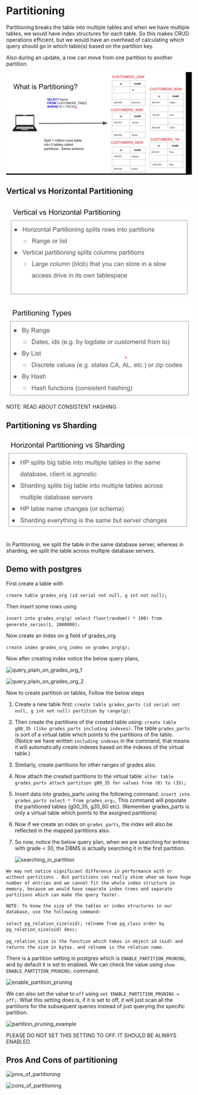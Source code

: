 # Partitioning

Partitioning breaks the table into multiple tables and when we have multiple tables, we would have index structures for each table. So this makes CRUD operations efficient, but we would have an overhead of calculating which query should go in which table(s) based on the partition key.

Also during an update, a row can move from one partition to another partition.

![table_partition](images/table_partition.png)

## Vertical vs Horizontal Partitioning

![vertical_vs_horizontal_partition](images/vertical_vs_horizontal_partition.png)

![partitioning_types](images/partitioning_types.png)

NOTE: READ ABOUT CONSISTENT HASHING.

## Partitioning vs Sharding

![partioning_vs_sharding](images/partitioning_vs_sharding.png)

In Partitioning, we split the table in the same database server, whereas in sharding, we split the table across multiple database servers.

## Demo with postgres
First create a table with

```create table grades_org (id serial not null, g int not null);```

Then insert some rows using

```insert into grades_org(g) select floor(random() * 100) from generate_series(1, 1000000);```

Now create an index on g field of grades_org

```create index grades_org_index on grades_org(g);```

Now after creating index notice the below query plans, 

![query_plain_on_grades_org_1](images/query_plain_on_grades_org_1.png)

![query_plain_on_grades_org_2](images/query_plain_on_grades_org_2.png)

Now to create partition on tables, Follow the below steps

1. Create a new table first: ```create table grades_parts (id serial not null, g int not null) partition by range(g);```

2. Then create the partitions of the created table using: ```create table g00_35 (like grades_parts including indexes)```. The table ``grades_parts`` is sort of a virtual table which points to the partitions of the table. (Notice we have written ```including indexes``` in the command, that means it will automatically create indexes based on the indexes of the virtual table.)

3. Similarly, create partitions for other ranges of grades also.

4. Now attach the created partitions to the virtual table: ```alter table grades_parts attach partition g00_35 for values from (0) to (35);```

5. Insert data into grades_parts using the following command: ```insert into grades_parts select * from grades_org;```, This command will populate the partitioned tables (g00_35, g35_60 etc). (Remember grades_parts is only a virtual table which points to the assigned partitions)

6. Now if we create an index on ```grades_parts```, the index will also be reflected in the mapped partitions also.

7. So now, notice the below query plan, when we are searching for entries with grade < 30, the DBMS is actually searching it in the first partition.

    ![searching_in_partition](images/searching_in_partition.png)


```
We may not notice significant difference in performance with or without partitions . But partitions can really shine when we have huge number of entries and we cannot fit the whole index structure in memory, because we would have separate index trees and separate partitions which can make the query faster.
```

```
NOTE: To know the size of the tables or index structures in our database, use the following command:

select pg_relation_size(oid), relname from pg_class order by pg_relation_size(oid) desc;

pg_relation_size is the function which takes in object id (oid) and returns the size in bytes. and relname is the relation name.
```

There is a partition setting in postgres which is ```ENABLE_PARTITION_PRUNING```, and by default it is set to enabled. We can check the value using ```show ENABLE_PARTITION_PRUNING;``` command.

![enable_partition_pruning](images/enable_partition_pruning.png)

We can also set the value to ```off``` using ```set ENABLE_PARTITION_PRUNING = off;```. What this setting does is, if it is set to off, it will just scan all the partitions for the subsequent queries instead of just querying the specific partition.

![partition_pruning_example](images/partition_pruning_example.png)

PLEASE DO NOT SET THIS SETTING TO OFF. IT SHOULD BE ALWAYS ENABLED.

## Pros And Cons of partitioning
![pros_of_partitioning](images/pros_of_partitioning.png)

![cons_of_partitioning](images/cons_of_partitioning.png)